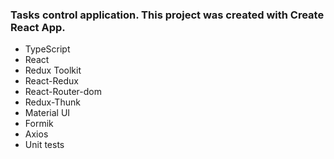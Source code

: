 
### Tasks control application. This project was created with Create React App.

- TypeScript
- React
- Redux Toolkit
- React-Redux
- React-Router-dom
- Redux-Thunk
- Material UI
- Formik
- Axios
- Unit tests
